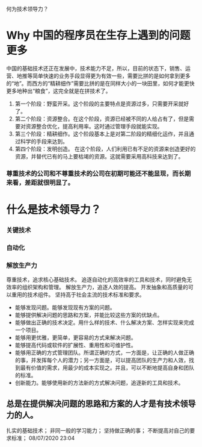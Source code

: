 何为技术领导力？

# Why 中国的程序员在生存上遇到的问题更多

中国的基础技术还正在发展中，技术能力不足，所以，目前的状态下，销售、运营、地推等简单快速的业务手段显得更为有效一些，需要比拼的是如何拿到更多的“地”。而西方的“精耕细作”需要比拼的是在同样大小的一块田里，如何才能更快更多地种出“粮食”，这完全就是在拼技术了。



1. 第一个阶段：野蛮开采。这个阶段的主要特点是资源过多，只需要开采就好了。
2. 第二个阶段：资源整合。在这个阶段，资源已经被不同的人给占有了，但是需要对资源整合优化，提高利用率。这时通过管理手段就能实现。
3. 第三个阶段：精耕细作。这个阶段基本上是对第二阶段的精细化运作，并且通过科学的手段来达到。
4. 第四个阶段：发明创造。 在这个阶段，人们利用已有不足的资源来创造更好的资源，并替代已有的马上要枯竭的资源。这就需要采用高科技来达到了。

### 尊重技术的公司和不尊重技术的公司在初期可能还不能显现，而长期来看，差距就很明显了。

# 什么是技术领导力？

### 关键技术

### 自动化

### 解放生产力

尊重技术，追求核心基础技术。
追逐自动化的高效率的工具和技术，同时避免无效率的组织架构和管理。
解放生产力，追逐人效的提高。
开发抽象和高质量的可以重用的技术组件。
坚持高于社会主流的技术标准和要求。




- 能够发现问题。能够发现现有方案的问题。
- 能够提供解决问题的思路和方案，并能比较这些方案的优缺点。
- 能够做出正确的技术决定。用什么样的技术、什么解决方案、怎样实现来完成一个项目。
- 能够用更优雅，更简单，更容易的方式来解决问题。
- 能够提高代码或软件的扩展性、重用性和可维护性。
- 能够用正确的方式管理团队。所谓正确的方式，一方面是，让正确的人做正确的事，并发挥每个人的潜力；另一方面是，可以提高团队的生产力和人效，找到最有价值的需求，用最少的成本实现之。并且，可以不断地提高自身和团队的标准。
- 创新能力。能够使用新的方法新的方式解决问题，追逐新的工具和技术。
## 总是在提供解决问题的思路和方案的人才是有技术领导力的人。


扎实的基础技术；
非同一般的学习能力；
坚持做正确的事；
不断提高对自己的要求标准；
08/07/2020 23:04
